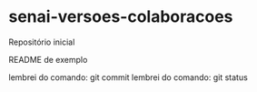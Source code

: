 # senai-versoes-colaboracoes
Repositório inicial

README de exemplo


lembrei do comando: git commit
lembrei do comando: git status

